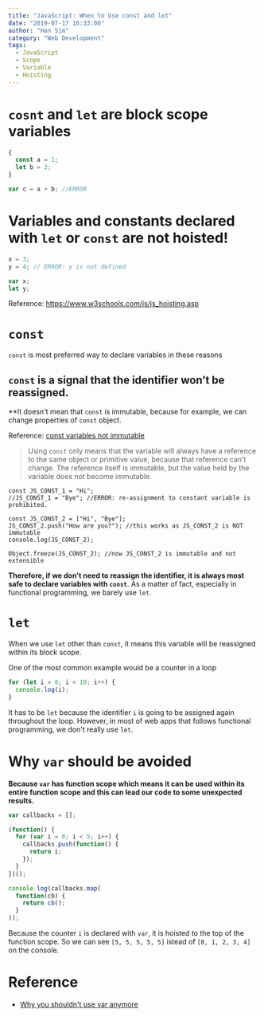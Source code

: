 ```yaml
---
title: "JavaScript: When to Use const and let"
date: "2019-07-17 16:33:00"
author: "Han Sim"
category: "Web Development"
tags:
  - JavaScript
  - Scope
  - Variable
  - Hoisting
---
```


# `cosnt` and `let` are block scope variables

```JavaScript
{
  const a = 1;
  let b = 2;
}

var c = a + b; //ERROR
```

# Variables and constants declared with `let` or `const` are not hoisted!

```JavaScript
x = 3;
y = 4; // ERROR: y is not defined

var x;
let y;
```

Reference: https://www.w3schools.com/js/js_hoisting.asp

# `const`

`const` is most preferred way to declare variables in these reasons

## `const` is a signal that the identifier won’t be reassigned.

\*\*It doesn't mean that `const` is immutable, because for example, we can change properties of `const` object.

Reference: [const variables not immutable](https://ponyfoo.com/articles/const-variables-not-immutable)

> Using `const` only means that the variable will always have a reference to the same object or primitive value, because that reference can’t change. The reference itself is immutable, but the value held by the variable does not become immutable.

```JavaScript{2,5}
const JS_CONST_1 = "Hi";
//JS_CONST_1 = "Bye"; //ERROR: re-assignment to constant variable is prohibited.

const JS_CONST_2 = ["Hi", "Bye"];
JS_CONST_2.push("How are you?"); //this works as JS_CONST_2 is NOT immutable
console.log(JS_CONST_2);

Object.freeze(JS_CONST_2); //now JS_CONST_2 is immutable and not extensible
```

**Therefore, if we don't need to reassign the identifier, it is always most safe to declare variables with `const`**. As a matter of fact, especially in functional programming, we barely use `let`.

# `let`

When we use `let` other than `const`, it means this variable will be reassigned within its block scope.

One of the most common example would be a counter in a loop

```JavaScript
for (let i = 0; i < 10; i++) {
  console.log(i);
}
```

It has to be `let` because the identifier `i` is going to be assigned again throughout the loop. However, in most of web apps that follows functional programming, we don't really use `let`.

# Why `var` should be avoided

**Because `var` has function scope which means it can be used within its entire function scope and this can lead our code to some unexpected results.**

```JavaScript
var callbacks = [];

(function() {
  for (var i = 0; i < 5; i++) {
    callbacks.push(function() {
      return i;
    });
  }
})();

console.log(callbacks.map(
  function(cb) {
    return cb();
  }
));
```

Because the counter `i` is declared with `var`, it is hoisted to the top of the function scope. So we can see `[5, 5, 5, 5, 5]` istead of `[0, 1, 2, 3, 4]` on the console.

# Reference

- [Why you shouldn't use var anymore](https://hackernoon.com/why-you-shouldnt-use-var-anymore-f109a58b9b70)
